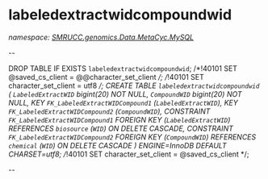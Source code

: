 ﻿# labeledextractwidcompoundwid
_namespace: [SMRUCC.genomics.Data.MetaCyc.MySQL](./index.md)_

--
 
 DROP TABLE IF EXISTS `labeledextractwidcompoundwid`;
 /*!40101 SET @saved_cs_client = @@character_set_client */;
 /*!40101 SET character_set_client = utf8 */;
 CREATE TABLE `labeledextractwidcompoundwid` (
 `LabeledExtractWID` bigint(20) NOT NULL,
 `CompoundWID` bigint(20) NOT NULL,
 KEY `FK_LabeledExtractWIDCompound1` (`LabeledExtractWID`),
 KEY `FK_LabeledExtractWIDCompound2` (`CompoundWID`),
 CONSTRAINT `FK_LabeledExtractWIDCompound1` FOREIGN KEY (`LabeledExtractWID`) REFERENCES `biosource` (`WID`) ON DELETE CASCADE,
 CONSTRAINT `FK_LabeledExtractWIDCompound2` FOREIGN KEY (`CompoundWID`) REFERENCES `chemical` (`WID`) ON DELETE CASCADE
 ) ENGINE=InnoDB DEFAULT CHARSET=utf8;
 /*!40101 SET character_set_client = @saved_cs_client */;
 
 --




